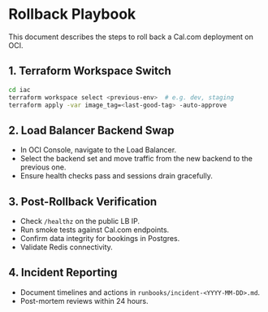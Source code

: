 # Rollback Playbook

This document describes the steps to roll back a Cal.com deployment on OCI.

## 1. Terraform Workspace Switch

```bash
cd iac
terraform workspace select <previous-env>  # e.g. dev, staging
terraform apply -var image_tag=<last-good-tag> -auto-approve
```

## 2. Load Balancer Backend Swap

- In OCI Console, navigate to the Load Balancer.
- Select the backend set and move traffic from the new backend to the previous one.
- Ensure health checks pass and sessions drain gracefully.

## 3. Post-Rollback Verification

- Check `/healthz` on the public LB IP.
- Run smoke tests against Cal.com endpoints.
- Confirm data integrity for bookings in Postgres.
- Validate Redis connectivity.

## 4. Incident Reporting

- Document timelines and actions in `runbooks/incident-<YYYY-MM-DD>.md`.
- Post-mortem reviews within 24 hours.
